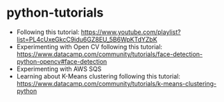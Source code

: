 # python-tutorials

- Following this tutorial: https://www.youtube.com/playlist?list=PL4cUxeGkcC9idu6GZ8EU_5B6WpKTdYZbK
- Experimenting with Open CV following this tutorial: https://www.datacamp.com/community/tutorials/face-detection-python-opencv#face-detection
- Experimenting with AWS SQS
- Learning about K-Means clustering following this tutorial: https://www.datacamp.com/community/tutorials/k-means-clustering-python
